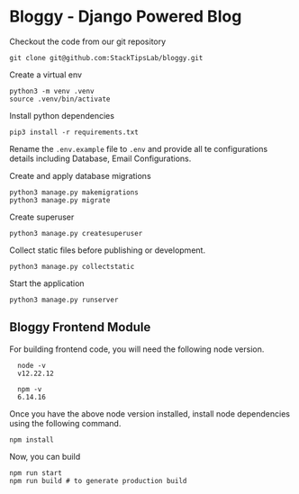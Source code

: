 # Bloggy - Django Powered Blog

Checkout the code from our git repository

    git clone git@github.com:StackTipsLab/bloggy.git

Create a virtual env
   
```shell
python3 -m venv .venv
source .venv/bin/activate
```

Install python dependencies

```shell
pip3 install -r requirements.txt
```

Rename the `.env.example` file to `.env` and provide all te configurations details including Database, Email Configurations. 

Create and apply database migrations

```shell
python3 manage.py makemigrations
python3 manage.py migrate
```

Create superuser

```shell
python3 manage.py createsuperuser
```


Collect static files before publishing or development.

```shell    
python3 manage.py collectstatic
```

Start the application

```shell
python3 manage.py runserver
```


## Bloggy Frontend Module

For building frontend code, you will need the following node version.

```shell
  node -v
  v12.22.12
  
  npm -v      
  6.14.16  
```

Once you have the above node version installed, install node dependencies using the following command.

```shell
npm install

```

Now, you can build 

```shell
npm run start
npm run build # to generate production build
```
